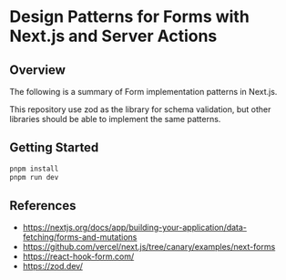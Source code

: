 # Design Patterns for Forms with Next.js and Server Actions

## Overview

The following is a summary of Form implementation patterns in Next.js.

This repository use zod as the library for schema validation, but other libraries should be able to implement the same patterns.

## Getting Started

```bash
pnpm install
pnpm run dev
```

## References

- <https://nextjs.org/docs/app/building-your-application/data-fetching/forms-and-mutations>
- <https://github.com/vercel/next.js/tree/canary/examples/next-forms>
- <https://react-hook-form.com/>
- <https://zod.dev/>
